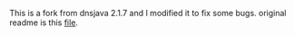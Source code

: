 This is a fork from dnsjava 2.1.7 and I modified it to fix some bugs. original readme is this <a href="README.original">file</a>.
